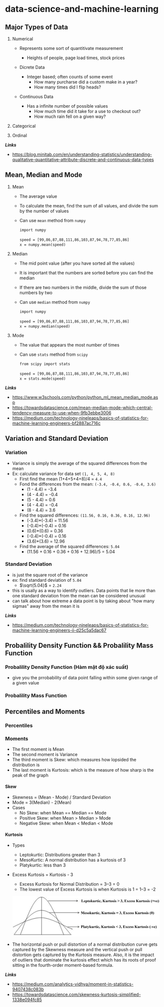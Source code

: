 # data-science-and-machine-learning

## Major Types of Data

1. Numerical
    - Represents some sort of quantitivate measurement
        - Heights of people, page load times, stock prices

    - Dicrete Data
        - Integer based; often counts of some event
            - How many purcharse did a custom make in a year?
            - How many times did I flip heads?

    - Continuous Data
        - Has a infinite number of possible values
            - How much time did it take for a use to checkout out?
            - How much rain fell on a given way?

2. Categorical

3. Ordinal

***Links***
- https://blog.minitab.com/en/understanding-statistics/understanding-qualitative-quantitative-attribute-discrete-and-continuous-data-types

## Mean, Median and Mode

1. Mean
    - The average value
    - To calculate the mean, find the sum of all values, and divide the sum by the number of values
    - Can use `mean` method from `numpy`

        ```
        import numpy

        speed = [99,86,87,88,111,86,103,87,94,78,77,85,86]
        x = numpy.mean(speed)
        ```

2. Median
    - The mid point value (after you have sorted all the values)
    - It is important that the numbers are sorted before you can find the median
    - If there are two numbers in the middle, divide the sum of those numbers by two
    - Can use `median` method from `numpy`

        ```
        import numpy

        speed = [99,86,87,88,111,86,103,87,94,78,77,85,86]
        x = numpy.median(speed)
        ```


3. Mode
    - The value that appears the most number of times
    - Can use `stats` method from `scipy`

        ```
        from scipy import stats

        speed = [99,86,87,88,111,86,103,87,94,78,77,85,86]
        x = stats.mode(speed)
        ```

***Links***
- https://www.w3schools.com/python/python_ml_mean_median_mode.asp
- https://towardsdatascience.com/mean-median-mode-which-central-tendency-measure-to-use-when-9fb3ebbe3006
- https://medium.com/technology-nineleaps/basics-of-statistics-for-machine-learning-engineers-bf2887ac716c


## Variation and Standard Deviation

### Variation

- Variance is simply the average of the squared differences from the mean
- Ex: calculate variance for data set `(1, 4, 5, 4, 8)`
    - First find the mean (1+4+5+4+8)/4 = `4.4`
    - Fond the differences from the mean: `(-3.4, -0.4, 0.6, -0.4, 3.6)`
        - (1 - 4.4) = -3.4
        - (4 - 4.4) = -0.4
        - (5 - 4.4) = 0.6
        - (4 - 4.4) = -0.4
        - (8 - 4.4) = 3.6
    - Find the squared differences: `(11.56, 0.16, 0.36, 0.16, 12.96)`
        - (-3.4)*(-3.4) = 11.56
        - (-0.4)*(-0.4) = 0.16
        - (0.6)*(0.6) = 0.36
        - (-0.4)*(-0.4) = 0.16
        - (3.6)*(3.6) = 12.96
    - Find the average of the squared differences: `5.04`
        - (11.56 + 0.16 + 0.36 + 0.16 + 12.96)/5 = 5.04

### Standard Deviation

- is just the square root of the variance
- ex: find standard deviation of `5.04`
    - $\sqrt{5.04}$	= `2.24`
- this is usally as a way to identify outliers. Data points that lie more than one standard deviation from the mean can be considered unusual
- can talk about how extreme a data point is by taking about "how many sigmas" away from the mean it is

***Links***
- https://medium.com/technology-nineleaps/basics-of-statistics-for-machine-learning-engineers-ii-d25c5a5dac67



## Probalility Density Function && Probalility Mass Function

### Probalility Density Function (Hàm mật độ xác suất)

- give you the prrobability of data point falling within some given range of a given value

### Probalility Mass Function


## Percentiles and Moments

### Percentiles

### Moments

- The first moment is Mean
- The second moment is Variance
- The third moment is Skew: which measures how lopsided the distribution is
- The last moment is Kurtosis: which is the measure of how sharp is the peak of the graph

#### Skew

- Skewness = (Mean - Mode) / Standard Deviation
- Mode = 3(Median) - 2(Mean)
- Cases
    - No Skew: when Mean == Median == Mode
    - Positive Skew: when Mean > Median > Mode
    - Negative Skew: when Mean < Median < Mode

#### Kurtosis

- Types
    - Leptokurtic: Distributions greater than 3
    - MesoKurtic: A normal distribution has a kurtosis of 3
    - Platykurtic: less than 3

- Excess Kurtosis = Kurtosis - 3
    - Excess Kurtosis for Normal Distribution = 3–3 = 0
    - The lowest value of Excess Kurtosis is when Kurtosis is 1 = 1–3 = -2

    ![image](/images/kurtosis.png)

- The horizontal push or pull distortion of a normal distribution curve gets captured by the Skewness measure and the vertical push or pull distortion gets captured by the Kurtosis measure. Also, it is the impact of outliers that dominate the kurtosis effect which has its roots of proof sitting in the fourth-order moment-based formula.

***Links***
- https://medium.com/analytics-vidhya/moment-in-statistics-9407438c083b
- https://towardsdatascience.com/skewness-kurtosis-simplified-1338e094fc85
